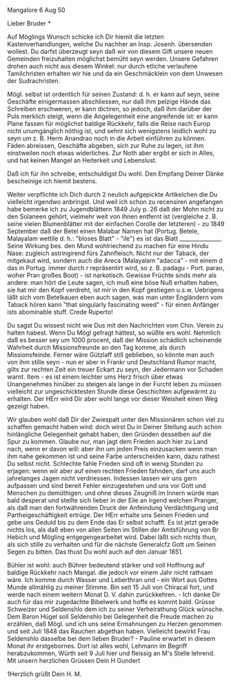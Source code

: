  Mangalore 6 Aug 50

Lieber Bruder <Barth>*

Auf Möglings Wunsch schicke ich Dir hiemit die letzten Kastenverhandlungen, welche Du nachher an Insp. Josenh. übersenden wollest. Du darfst überzeugt seyn daß wir von diesem Gift unsere neuen Gemeinden freizuhalten möglichst bemüht seyn werden. Unsere Gefahren drohen auch nicht aus diesem Winkel: nur durch etliche verlaufene Tamilchristen erhalten wir hie und da ein Geschmäcklein von dem Unwesen der Sudrachristen.

Mögl. selbst ist ordentlich für seinen Zustand: d. h. er kann auf seyn, seine Geschäfte einigermassen abschliessen, nur daß ihm pelzige Hände das Schreiben erschweren, er kann dictiren, so jedoch, daß ihm darüber der Puls merklich steigt, wenn die Angelegenheit eine angreifende ist: er kann Plane fassen für möglichst baldige Rückkehr, falls die Reise nach Europ nicht unumgänglich nöthig ist, und sehnt sich wenigstens leidlich wohl zu seyn um z. B. Herm Anandrao noch in die Arbeit einführen zu können. Fäden abreissen, Geschäfte abgeben, sich zur Ruhe zu legen, ist ihm einstweilen noch etwas widerliches. Zur Noth aber ergibt er sich in Alles, und hat keinen Mangel an Heiterkeit und Lebenslust.

Daß ich für ihn schreibe, entschuldigst Du wohl. Den Empfang Deiner Dänke bescheinige ich hiemit bestens.

Weiter verpflichte ich Dich durch 2 neulich aufgepickte Artikelchen die Du vielleicht irgendwo anbringst. Und weil ich schon zu recensiren angefangen habe bemerke ich zu Jugendblättern 1849 July p. 26 daß der Mohn nicht zu den Solaneen gehört, vielmehr weit von ihnen entfernt ist (vergleiche z. B. seine vielen Blumenblätter mit der einfachen Corolle der letzteren) - zu 1849 September daß der Betel einen Malabar Namen hat (Portug. Betele, Malayalam wettile d. h.: "bloses Blatt" - "ile") es ist das Blatt _______________. Seine Wirkung bes. den Mund wohlriechend zu machen für eine Hindu Nase: zugleich astringirend fürs Zahnfleisch. Nicht nur der Taback, der mitgekaut wird, sondern auch die Areca (Malayalam "adacca" - mit einem d das in Portug. immer durch r repräsentirt wird, so z. B. padagu - Port. parao, woher Pran großes Boot) - ist narkotisch. Gewisse Früchte sinds mehr als andere: man hört die Leute sagen, ich muß eine böse Nuß erhalten haben, sie hat mir den Kopf verdreht, ist mir in den Kopf gestiegen u.s.w. Uebrigens läßt sich vom Betelkauen eben auch sagen, was man unter Engländern vom Taback hören kann "that singularly fascinating weed" - für einen Anfänger ists abominable stuff. Crede Ruperto!

Du sagst Du wissest nicht wie Dus mit den Nachrichten vom Chin. Verein zu halten habest. Wenn Du Mögl gefragt hättest, so wüßte ers wohl. Nehmlich daß es besser sey um 1000 procent, daß der Mission schädlich scheinende Wahrheit durch Missionsfreunde an den Tag komme, als durch Missionsfeinde. Ferner wäre Gützlaff still geblieben, so könnte man auch von ihm stille seyn - nun er aber in Frankr und Deutschland Rumor macht, gilts zur rechten Zeit ein treuer Eckart zu seyn, der Jedermann vor Schaden warnt. Item - es ist einem leichter ums Herz frisch über etwas Unangenehmes hinüber zu steigen als lange in der Furcht leben zu müssen vielleicht zur ungeschicktesten Stunde diese Geschichten aufgewärmt zu erhalten. Der HErr wird Dir aber wohl lange vor dieser Weisheit einen Weg gezeigt haben.

Wir glauben wohl daß Dir der Zwiespalt unter den Missionären schon viel zu schaffen gemacht haben wird: doch wirst Du in Deiner Stellung auch schon hinlängliche Gelegenheit gehabt haben, den Gründen desselben auf die Spur zu kommen. Glaube nur, man jagt dem Frieden auch hier zu Land nach, wenn er davon will: aber ihn um jeden Preis einzusacken wenn man ihm nahe gekommen ist und seine Farbe unterscheiden kann, dazu rathest Du selbst nicht. Schlechte fahle Frieden sind oft in wenig Stunden zu erjagen: wenn wir aber auf einen rechten Frieden fahnden, darf uns auch jahrelanges Jagen nicht verdriessen. Indessen lassen wir uns gern aufpassen und sind bereit Fehler einzugestehen und uns vor Gott und Menschen zu demüthigen: und ohne dieses Zeugniß im Innern würde man bald desperat und stellte sich lieber in der Eile an irgend welchen Pranger, als daß man den fortwährenden Druck der Anfeindung Verdächtigung und Partheigeschäftigkeit ertrüge. Der HErr erhalte uns Seinen Frieden und gebe uns Geduld bis zu dem Ende das Er selbst schafft. Es ist jetzt gerade nichts los, als daß eben von allen Seiten im Stillen der Amtsführung von Br Hebich und Mögling entgegengearbeitet wird. Dabei läßt sich nichts thun, als sich stille zu verhalten und für die nächste Generalcfz Gott um Seinen Segen zu bitten. Das thust Du wohl auch auf den Januar 1851.

Bühler ist wohl: auch Bührer bedeutend stärker und voll Hoffnung auf baldige Rückkehr nach Mangal. die jedoch vor einem Jahr nicht rathsam wäre. Ich komme durch Wasser und Leberthran und - ein Wort aus Gottes Munde allmählig zu meiner Stimme. Bin seit 15 Juli von Chiracal fort, und werde nach einem weitern Monat D. V. dahin zurückkehren. - Ich danke Dir auch für das mir zugedachte Bibelwerk und hoffe es kommt bald. Grüsse Schweizer und Seldenshlo dem ich zu seiner Verheirathung Glück wünsche. Dem Baron Hügel soll Seldenshlo bei Gelegenheit die Freude machen zu erzählen, daß Mögl. und ich uns seine Ermahnungen zu Herzen genommen und seit Juli 1848 das Rauchen abgethan haben. Vielleicht bewirkt Frau Seldenshlo dasselbe bei dem lieben Bruder? - Pauline erwartet in diesem Monat ihr erstgebornes. Dort ist alles wohl, Lehmann im Begriff herabzukommen, Würth seit 9 Juli hier und fleissig an M's Stelle lehrend. Mit unsern herzlichen Grüssen
 Dein H Gundert

1Herzlich grüßt Dein H. M.

